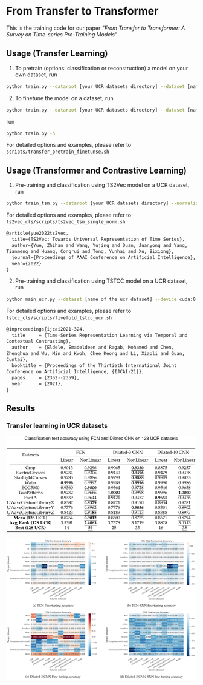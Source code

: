# From Transfer to Transformer

This is the training code for our paper *"From Transfer to Transformer: A Survey on
Time-series Pre-Training Models"*


## Usage (Transfer Learning)
1. To pretrain (options: classification or reconstruction) a model on your own dataset, run

```bash
python train.py --dataroot [your UCR datasets directory] --dataset [name of the dataset you want to pretrain on] --backbone [fcn or dilated] --mode pretrain ...
```

2. To finetune the model on a dataset, run

```bash
python train.py --dataroot [your UCR datasets directory] --dataset [name of the dataset you want to finetune on] --source_dataset [the dataset you pretrained on] --save_dir [the directory to save the pretrained weights] --mode finetune ...

```

run 
```bash 
python train.py -h
```

For detailed options and examples, please refer to ```scripts/transfer_pretrain_finetunse.sh```

## Usage (Transformer and Contrastive Learning)
1. Pre-training and classification using TS2Vec model on a UCR dataset, run
```bash 
python train_tsm.py --dataroot [your UCR datasets directory] --normalize_way single ...
```

For detailed options and examples, please refer to ```ts2vec_cls/scripts/ts2vec_tsm_single_norm.sh```


```
@article{yue2022ts2vec,
  title={TS2Vec: Towards Universal Representation of Time Series},
  author={Yue, Zhihan and Wang, Yujing and Duan, Juanyong and Yang, Tianmeng and Huang, Congrui and Tong, Yunhai and Xu, Bixiong},
  journal={Proceedings of AAAI Conference on Artificial Intelligence},
  year={2022}
}
```

2. Pre-training and classification using TSTCC model on a UCR dataset, run
```bash 
python main_ucr.py --dataset [name of the ucr dataset] --device cuda:0 --save_csv_name tstcc_ucr_ --seed 42;
```

For detailed options and examples, please refer to ```tstcc_cls/scripts/fivefold_tstcc_ucr.sh```


```
@inproceedings{ijcai2021-324,
  title     = {Time-Series Representation Learning via Temporal and Contextual Contrasting},
  author    = {Eldele, Emadeldeen and Ragab, Mohamed and Chen, Zhenghua and Wu, Min and Kwoh, Chee Keong and Li, Xiaoli and Guan, Cuntai},
  booktitle = {Proceedings of the Thirtieth International Joint Conference on Artificial Intelligence, {IJCAI-21}},
  pages     = {2352--2359},
  year      = {2021},
}
```


## Results
### Transfer learning in UCR datasets
![Encoder_cls](png/encoder_cls_results.png "Classification test accuracy using FCN and Dilated CNN on 128 UCR datasets")

![Transfer](png/transfer_learning_results.png "Comparison of pre-training methods based on transfer learning")